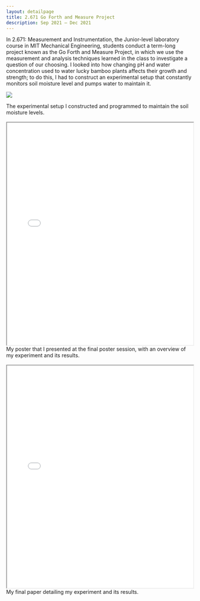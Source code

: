 ```yaml
---
layout: detailpage
title: 2.671 Go Forth and Measure Project
description: Sep 2021 — Dec 2021
---
```


In 2.671: Measurement and Instrumentation, the Junior-level laboratory course in MIT Mechanical Engineering, students conduct a term-long project known as the Go Forth and Measure Project, in which we use the measurement and analysis techniques learned in the class to investigate a question of our choosing. I looked into how changing pH and water concentration used to water lucky bamboo plants affects their growth and strength; to do this, I had to construct an experimental setup that constantly monitors soil moisture level and pumps water to maintain it.


![](/assets/images/portfolio/2671setup.png)
<div class="caption">The experimental setup I constructed and programmed to maintain the soil moisture levels.</div>
<br>

<iframe height="600px" width="100%" src="/assets/documents/portfolio/2671poster.pdf"></iframe>
<div class="caption">My poster that I presented at the final poster session, with an overview of my experiment and its results.</div>

<br>

<iframe height="600px" width="100%" src="/assets/documents/portfolio/2671paper.pdf"></iframe>
<div class="caption">My final paper detailing my experiment and its results.</div>